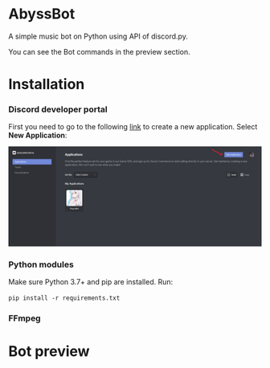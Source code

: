 # AbyssBot
A simple music bot on Python using API of discord.py.

You can see the Bot commands in the preview section.

# Installation

### Discord developer portal
First you need to go to the following [link](https://discord.com/developers/applications) to create a new application. Select **New Application**:

![](README_images/new_application.PNG)

### Python modules
Make sure Python 3.7+ and pip are installed. Run:

```pip install -r requirements.txt```

### FFmpeg

# Bot preview

